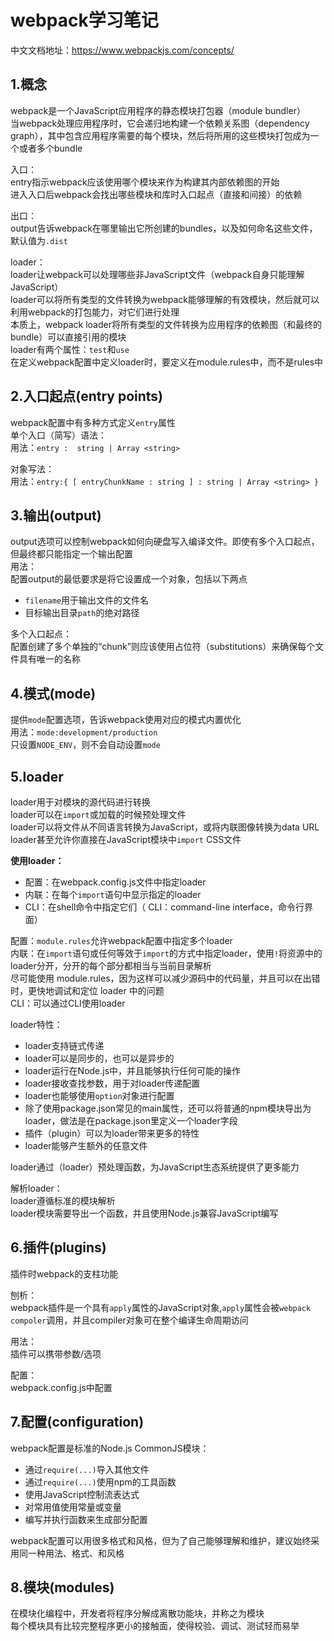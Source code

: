 # **webpack学习笔记**
中文文档地址：https://www.webpackjs.com/concepts/    

## 1.概念  
webpack是一个JavaScript应用程序的静态模块打包器（module bundler）  
当webpack处理应用程序时，它会递归地构建一个依赖关系图（dependency graph），其中包含应用程序需要的每个模块，然后将所用的这些模块打包成为一个或者多个bundle  

入口：  
entry指示webpack应该使用哪个模块来作为构建其内部依赖图的开始  
进入入口后webpack会找出哪些模块和库时入口起点（直接和间接）的依赖  

出口：  
output告诉webpack在哪里输出它所创建的bundles，以及如何命名这些文件，默认值为`.dist`  

loader：  
loader让webpack可以处理哪些非JavaScript文件（webpack自身只能理解JavaScript）  
loader可以将所有类型的文件转换为webpack能够理解的有效模块，然后就可以利用webpack的打包能力，对它们进行处理  
本质上，webpack loader将所有类型的文件转换为应用程序的依赖图（和最终的bundle）可以直接引用的模块  
loader有两个属性：`test`和`use`  	 
在定义webpack配置中定义loader时，要定义在module.rules中，而不是rules中  

## 2.入口起点(entry points)  
webpack配置中有多种方式定义`entry`属性  
单个入口（简写）语法：  
用法：`entry :  string | Array <string>`  

对象写法：  
用法：`entry:{ [ entryChunkName : string ] : string | Array <string> }`   

## 3.输出(output)  
output选项可以控制webpack如何向硬盘写入编译文件。即使有多个入口起点，但最终都只能指定一个输出配置  
用法：  
配置output的最低要求是将它设置成一个对象，包括以下两点    
* `filename`用于输出文件的文件名  
* 目标输出目录`path`的绝对路径  

多个入口起点：  
配置创建了多个单独的“chunk”则应该使用占位符（substitutions）来确保每个文件具有唯一的名称  

## 4.模式(mode)  
提供`mode`配置选项，告诉webpack使用对应的模式内置优化  
用法：`mode:development/production`  
只设置`NODE_ENV`，则不会自动设置`mode`    

## 5.loader  
loader用于对模块的源代码进行转换    
loader可以在`import`或加载的时候预处理文件  
loader可以将文件从不同语言转换为JavaScript，或将内联图像转换为data URL  
loader甚至允许你直接在JavaScript模块中`import` CSS文件  

**使用loader：**  
* 配置：在webpack.config.js文件中指定loader  
* 内联：在每个`import`语句中显示指定的loader  
* CLI：在shell命令中指定它们（ CLI：command-line interface，命令行界面）   

配置：`module.rules`允许webpack配置中指定多个loader   
内联：在`import`语句或任何等效于`import`的方式中指定loader，使用`!`将资源中的loader分开，分开的每个部分都相当与当前目录解析  
	尽可能使用 module.rules，因为这样可以减少源码中的代码量，并且可以在出错时，更快地调试和定位 loader 中的问题  
CLI：可以通过CLI使用loader  

loader特性：  
* loader支持链式传递  
* loader可以是同步的，也可以是异步的  
* loader运行在Node.js中，并且能够执行任何可能的操作  
* loader接收查找参数，用于对loader传递配置  
* loader也能够使用`option`对象进行配置  
* 除了使用package.json常见的main属性，还可以将普通的npm模块导出为loader，做法是在package.json里定义一个loader字段  
* 插件（plugin）可以为loader带来更多的特性  
* loader能够产生额外的任意文件  

loader通过（loader）预处理函数，为JavaScript生态系统提供了更多能力    

解析loader：  
loader遵循标准的模块解析  
loader模块需要导出一个函数，并且使用Node.js兼容JavaScript编写  

## 6.插件(plugins)  
插件时webpack的支柱功能  

刨析：  
webpack插件是一个具有`apply`属性的JavaScript对象,`apply`属性会被`webpack compoler`调用，并且compiler对象可在整个编译生命周期访问   

用法：  
插件可以携带参数/选项  

配置：  
webpack.config.js中配置  

## 7.配置(configuration)  
webpack配置是标准的Node.js CommonJS模块：  
* 通过`require(...)`导入其他文件  
* 通过`require(...)`使用npm的工具函数  
* 使用JavaScript控制流表达式  
* 对常用值使用常量或变量  
* 编写并执行函数来生成部分配置  

webpack配置可以用很多格式和风格，但为了自己能够理解和维护，建议始终采用同一种用法、格式、和风格  

## 8.模块(modules)    
在模块化编程中，开发者将程序分解成离散功能块，并称之为模块  
每个模块具有比较完整程序更小的接触面，使得校验、调试、测试轻而易举  
